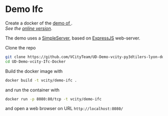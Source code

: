 # Demo Ifc

Create a docker of the [demo of ](https://github.com/VCityTeam/UD-Demo-Vcity-Ifc).  
_See the [online version](https://chaufferie_doua_demo.vcityliris.data.alpha.grandlyon.com/)_.

The demo uses a [SimpleServer](https://github.com/VCityTeam/UD-SimpleServer), based on [ExpressJS](https://en.wikipedia.org/wiki/Express.js) web-server.

Clone the repo

```bash
git clone https://github.com/VCityTeam/UD-Demo-vcity-py3dtilers-lyon-docker.git
cd UD-Demo-vcity-Ifc-Docker
```

Build the docker image with

```bash
docker build -t vcity/demo-ifc .
```

and run the container with

```bash
docker run -p 8080:80/tcp -t vcity/demo-ifc
```

and open a web browser on URL `http://localhost:8080/`

